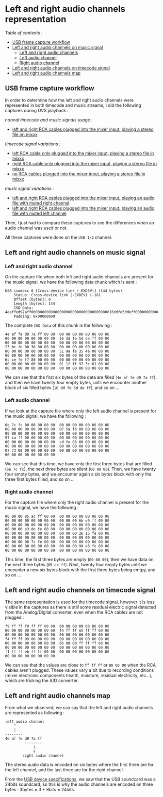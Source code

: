 # Left and right audio channels representation

*Table of contents :*

- [USB frame capture workflow](#usb-frame-capture-workflow)
- [Left and right audio channels on music signal](#left-and-right-audio-channels-on-music-signal)
    - [Left and right audio channels](#left-and-right-audio-channels)
    - [Left audio channel](#left-audio-channel)
    - [Right audio channel](#right-audio-channel)
- [Left and right audio channels on timecode signal](#left-and-right-audio-channels-on-timecode-signal)
- [Left and right audio channels map](#left-and-right-audio-channels-map)

## USB frame capture workflow

In order to determine how the left and right audio channels were represented in
both timecode and music streams, I did the following captures during DVS
playback :

*normal timecode and music signals usage :*

- [left and right RCA cables plugged into the mixer input, playing a stereo file on mixxx](captures/usb12_lrinput_lroutput_256samples_44100Hz.pcapng)

*timecode signal variations :*

- [left RCA cable only plugged into the mixer input, playing a stereo file in mixxx](captures/usb12_linput_lroutput_256samples_44100Hz.pcapng)
- [right RCA cable only plugged into the mixer input, playing a stereo file in mixxx](captures/usb12_rinput_lroutput_256samples_44100Hz.pcapng)
- [no RCA cables plugged into the mixer input, playing a stereo file in mixxx](captures/usb12_noinput_lroutput_256samples_44100Hz.pcapng)

*music signal variations :*

- [left and right RCA cables plugged into the mixer input, playing an audio file with muted right channel](captures/usb12_lrinput_loutput_256samples_44100Hz.pcapng)
- [left and right RCA cables plugged into the mixer input, playing an audio file with muted left channel](captures/usb12_lrinput_routput_256samples_44100Hz.pcapng)

Then, I just had to compare these captures to see the differences when an audio
channel was used or not.

All these captures were done on the `USB 1/2` channel.

## Left and right audio channels on music signal

### Left and right audio channel

On the capture file when both left and right audio channels are present for the
music signal, we have the following data chunk which is sent :

```
USB isodesc 0 [Cross-device link (-EXDEV)] (144 bytes)
    Status: Cross-device link (-EXDEV) (-18)
    Offset [bytes]: 0
    Length [bytes]: 144
    ISO Data: 4eaffed97aff00000000000000000000000000000000000016ddfe5ddeff000000000000…
    Padding: 0x00000000
```

The complete `ISO Data` of this chunk is the following :

```
4e af fe d9 7a ff 00 00  00 00 00 00 00 00 00 00
00 00 00 00 00 00 00 00  16 dd fe 5d de ff 00 00
00 00 00 00 00 00 00 00  00 00 00 00 00 00 00 00
23 bc fe 00 38 00 00 00  00 00 00 00 00 00 00 00
00 00 00 00 00 00 00 00  51 9a fe 35 4a 00 00 00
00 00 00 00 00 00 00 00  00 00 00 00 00 00 00 00
6c ce fe f7 88 00 00 00  00 00 00 00 00 00 00 00
00 00 00 00 00 00 00 00  01 1f ff 97 3c 01 00 00
00 00 00 00 00 00 00 00  00 00 00 00 00 00 00 00
```

We can see that the first six bytes of the data are filled
(`4e af fe d9 7a ff`), and then we have twenty four empty bytes, until we
encounter another block of six filled bytes (`16 dd fe 5d de ff`),
and so on ...

### Left audio channel

If we look at the capture file where only the left audio channel is present for
the music signal, we have the following :

```
6e 7c fc 00 00 00 00 00  00 00 00 00 00 00 00 00
00 00 00 00 00 00 00 00  07 5a fb 00 00 00 00 00
00 00 00 00 00 00 00 00  00 00 00 00 00 00 00 00
97 ca ff 00 00 00 00 00  00 00 00 00 00 00 00 00
00 00 00 00 00 00 00 00  cd fe 03 00 00 00 00 00
00 00 00 00 00 00 00 00  00 00 00 00 00 00 00 00
07 73 02 00 00 00 00 00  00 00 00 00 00 00 00 00
00 00 00 00 00 00 00 00
```

We can see that this time, we have only the first three bytes that are filled
(`6e 7c fc`), the next three bytes are silent (`00 00 00`).
Then, we have twenty four empty bytes, and we encounter again a six bytes block
with only the three first bytes filled, and so on ...

### Right audio channel

For the capture file where only the right audio channel is present for the music
signal, we have the following :

```
00 00 00 85 ac ff 00 00  00 00 00 00 00 00 00 00
00 00 00 00 00 00 00 00  00 00 00 6b e9 ff 00 00
00 00 00 00 00 00 00 00  00 00 00 00 00 00 00 00
00 00 00 e3 de fe 00 00  00 00 00 00 00 00 00 00
00 00 00 00 00 00 00 00  00 00 00 26 15 fe 00 00
00 00 00 00 00 00 00 00  00 00 00 00 00 00 00 00
00 00 00 08 7c fe 00 00  00 00 00 00 00 00 00 00
00 00 00 00 00 00 00 00  00 00 00 98 e6 fe 00 00
00 00 00 00 00 00 00 00  00 00 00 00 00 00 00 00
```

This time, the first three bytes are empty (`00 00 00`), then we have data on
the next three bytes (`85 ac ff`). Next, twenty four empty bytes until we
encounter a new six bytes block with the first three bytes being emtpy, and so
on ...

## Left and right audio channels on timecode signal

The same representation is used for the timecode signal, however it is less
visible in the captures as there is still some residual electric signal detected
from the Analog/Digital converter, even when the RCA cables are not plugged :

```
f9 ff ff f9 ff ff 00 00  00 00 00 00 00 00 00 00
00 00 00 00 00 00 00 00  f4 ff ff e5 ff ff 00 00
00 00 00 00 00 00 00 00  00 00 00 00 00 00 00 00
f4 ff ff 09 00 00 00 00  00 00 00 00 00 00 00 00
00 00 00 00 00 00 00 00  05 00 00 ff ff ff 00 00
00 00 00 00 00 00 00 00  00 00 00 00 00 00 00 00
f1 ff ff eb ff ff 00 00  00 00 00 00 00 00 00 00
00 00 00 00 00 00 00 00
```

We can see that the values are close to `ff ff ff` or `00 00 00` when the RCA
cables aren't plugged. These values vary a bit due to recording conditions
(mixer electronic components health, moisture, residual electricity, etc...),
which are tricking the A/D converter.

## Left and right audio channels map

From what we observed, we can say that the left and right audio channels are
represented as following :

```
left audio channel
    ^
    |
--------
4e af fe d9 7a ff
         --------
             |
             v
        right audio channel
```

The stereo audio data is encoded on six bytes where the first three are for the
left channel, and the last three are for the right channel.

From the [USB device specifications](../usb-device-specifications.md), we saw
that the USB soundcard was a 24bits soundcard, so this is why the audio channels
are encoded on three bytes : 3bytes = 3 * 8bits = 24bits.
